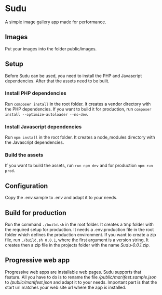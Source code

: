 # Sudu
A simple image gallery app made for performance.

## Images
Put your images into the folder public/images.

## Setup
Before Sudu can be used, you need to install the PHP and Javascript dependencies. After that the assets need to be built.

### Install PHP dependencies
Run `composer install` in the root folder. It creates a vendor directory with the PHP dependencies. If you want to build it for production, run `composer install --optimize-autoloader --no-dev`.

### Install Javascript dependencies
Run `npm install` in the root folder. It creates a node_modules directory with the Javascript dependencies. 

### Build the assets
If you want to build the assets, run `run npm dev` and for production `npm run prod`.

## Configuration
Copy the .env.sample to .env and adapt it to your needs.

## Build for production
Run the command `./build.sh` in the root folder. It creates a tmp folder with the required setup for production. It needs a .env.production file in the root folder which defines the production environment.
If you want to create a zip file, run `./build.sh 0.0.1`, where the first argument is a version string. It creates then a zip file in the projects folder with the name _Sudu-0.0.1.zip_.

## Progressive web app
Progressive web apps are installable web pages. Sudu supports that feature. All you have to do is to rename the file _/public/manifest.sample.json_ to _/public/manifest.json_ and adapt it to your needs. Important part is that the start url matches your web site url where the app is installed.
